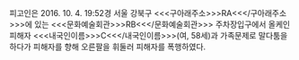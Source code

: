 피고인은 2016. 10. 4. 19:52경 서울 강북구 <<<구아래주소>>>RA<<</구아래주소>>>에 있는 <<<문화예술회관>>>RB<<</문화예술회관>>> 주차장입구에서 올케인 피해자 <<<내국인이름>>>C<<</내국인이름>>>(여, 58세)과 가족문제로 말다툼을 하다가 피해자를 향해 오른팔을 휘둘러 피해자를 폭행하였다.